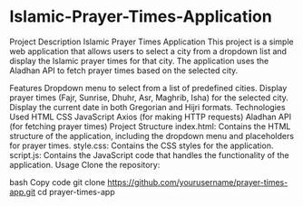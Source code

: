 # Islamic-Prayer-Times-Application
Project Description
Islamic Prayer Times Application
This project is a simple web application that allows users to select a city from a dropdown list and display the Islamic prayer times for that city. The application uses the Aladhan API to fetch prayer times based on the selected city.

Features
Dropdown menu to select from a list of predefined cities.
Display prayer times (Fajr, Sunrise, Dhuhr, Asr, Maghrib, Isha) for the selected city.
Display the current date in both Gregorian and Hijri formats.
Technologies Used
HTML
CSS
JavaScript
Axios (for making HTTP requests)
Aladhan API (for fetching prayer times)
Project Structure
index.html: Contains the HTML structure of the application, including the dropdown menu and placeholders for prayer times.
style.css: Contains the CSS styles for the application.
script.js: Contains the JavaScript code that handles the functionality of the application.
Usage
Clone the repository:

bash
Copy code
git clone https://github.com/yourusername/prayer-times-app.git
cd prayer-times-app
